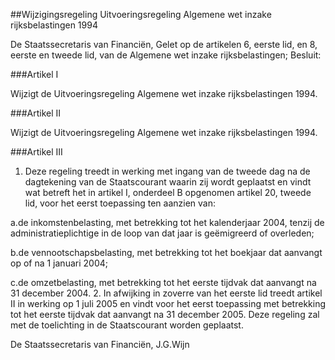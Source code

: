 <meta http-equiv='Content-Type' content='text/html; charset=utf-8' />

##Wijzigingsregeling Uitvoeringsregeling Algemene wet inzake rijksbelastingen 1994

De Staatssecretaris van Financiën,
Gelet op de artikelen 6, eerste lid, en 8, eerste en tweede lid, van de Algemene wet inzake rijksbelastingen;
Besluit:

###Artikel I 

Wijzigt de Uitvoeringsregeling Algemene wet inzake rijksbelastingen 1994.

###Artikel II 

Wijzigt de Uitvoeringsregeling Algemene wet inzake rijksbelastingen 1994.

###Artikel III 

1. Deze regeling treedt in werking met ingang van de tweede dag na de dagtekening van de Staatscourant waarin zij wordt geplaatst en vindt wat betreft het in artikel I, onderdeel B opgenomen artikel 20, tweede lid, voor het eerst toepassing ten aanzien van:

a.de inkomstenbelasting, met betrekking tot het kalenderjaar 2004, tenzij de administratieplichtige in de loop van dat jaar is geëmigreerd of overleden;

b.de vennootschapsbelasting, met betrekking tot het boekjaar dat aanvangt op of na 1 januari 2004;

c.de omzetbelasting, met betrekking tot het eerste tijdvak dat aanvangt na 31 december 2004.
2. In afwijking in zoverre van het eerste lid treedt artikel II in werking op 1 juli 2005 en vindt voor het eerst toepassing met betrekking tot het eerste tijdvak dat aanvangt na 31 december 2005.
Deze regeling zal met de toelichting in de Staatscourant worden geplaatst.

De 
Staatssecretaris van Financiën,
J.G.Wijn
